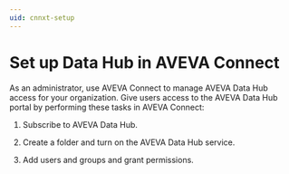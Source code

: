 ```yaml
---
uid: cnnxt-setup
---
```


# Set up Data Hub in AVEVA Connect

As an administrator, use AVEVA Connect to manage AVEVA Data Hub access for your organization. Give users access to the AVEVA Data Hub portal by performing these tasks in AVEVA Connect:

1. Subscribe to AVEVA Data Hub.

1. Create a folder and turn on the AVEVA Data Hub service.

1. Add users and groups and grant permissions.
   